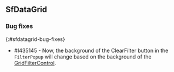 ## SfDataGrid

### Bug fixes
{:#sfdatagrid-bug-fixes}

* \#I435145 - Now, the background of the ClearFilter button in the `FilterPopup` will change based on the background of the [GridFilterControl](https://help.syncfusion.com/cr/wpf/Syncfusion.UI.Xaml.Grid.GridFilterControl.html).